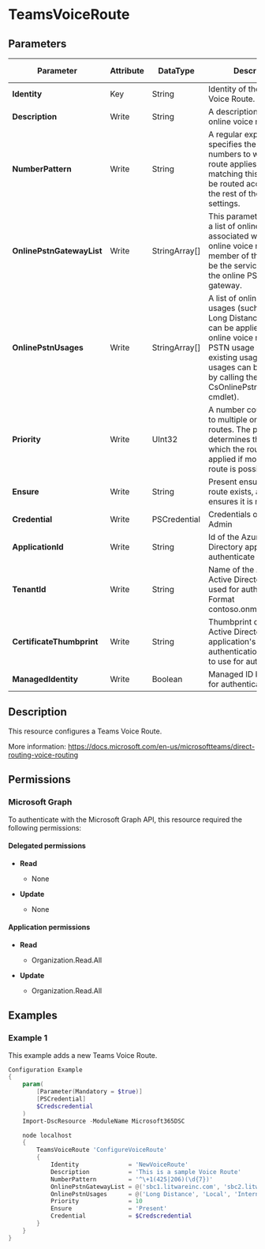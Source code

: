 ﻿# TeamsVoiceRoute

## Parameters

| Parameter | Attribute | DataType | Description | Allowed Values |
| --- | --- | --- | --- | --- |
| **Identity** | Key | String | Identity of the Teams Voice Route. | |
| **Description** | Write | String | A description of what this online voice route is for. | |
| **NumberPattern** | Write | String | A regular expression that specifies the phone numbers to which this route applies. Numbers matching this pattern will be routed according to the rest of the routing settings. | |
| **OnlinePstnGatewayList** | Write | StringArray[] | This parameter contains a list of online gateways associated with this online voice route.  Each member of this list must be the service Identity of the online PSTN gateway. | |
| **OnlinePstnUsages** | Write | StringArray[] | A list of online PSTN usages (such as Local, Long Distance, etc.) that can be applied to this online voice route. The PSTN usage must be an existing usage (PSTN usages can be retrieved by calling the Get-CsOnlinePstnUsage cmdlet). | |
| **Priority** | Write | UInt32 | A number could resolve to multiple online voice routes. The priority determines the order in which the routes will be applied if more than one route is possible. | |
| **Ensure** | Write | String | Present ensures the route exists, absent ensures it is removed. | `Present`, `Absent` |
| **Credential** | Write | PSCredential | Credentials of the Teams Admin | |
| **ApplicationId** | Write | String | Id of the Azure Active Directory application to authenticate with. | |
| **TenantId** | Write | String | Name of the Azure Active Directory tenant used for authentication. Format contoso.onmicrosoft.com | |
| **CertificateThumbprint** | Write | String | Thumbprint of the Azure Active Directory application's authentication certificate to use for authentication. | |
| **ManagedIdentity** | Write | Boolean | Managed ID being used for authentication. | |


## Description

This resource configures a Teams Voice Route.

More information: https://docs.microsoft.com/en-us/microsoftteams/direct-routing-voice-routing

## Permissions

### Microsoft Graph

To authenticate with the Microsoft Graph API, this resource required the following permissions:

#### Delegated permissions

- **Read**

    - None

- **Update**

    - None

#### Application permissions

- **Read**

    - Organization.Read.All

- **Update**

    - Organization.Read.All

## Examples

### Example 1

This example adds a new Teams Voice Route.

```powershell
Configuration Example
{
    param(
        [Parameter(Mandatory = $true)]
        [PSCredential]
        $Credscredential
    )
    Import-DscResource -ModuleName Microsoft365DSC

    node localhost
    {
        TeamsVoiceRoute 'ConfigureVoiceRoute'
        {
            Identity              = 'NewVoiceRoute'
            Description           = 'This is a sample Voice Route'
            NumberPattern         = '^\+1(425|206)(\d{7})'
            OnlinePstnGatewayList = @('sbc1.litwareinc.com', 'sbc2.litwareinc.com')
            OnlinePstnUsages      = @('Long Distance', 'Local', 'Internal')
            Priority              = 10
            Ensure                = 'Present'
            Credential            = $Credscredential
        }
    }
}
```

